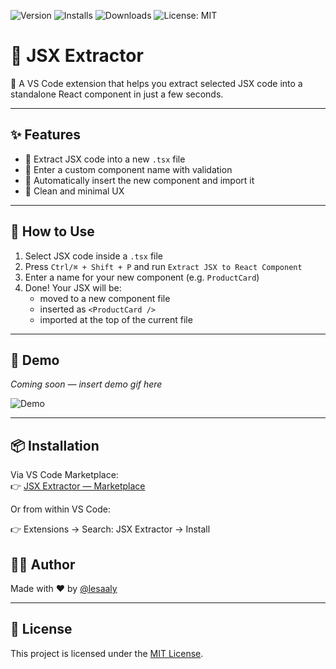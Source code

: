 ![Version](https://vsmarketplacebadge.apphb.com/version/lesaaly.jsx-extractor.svg)
![Installs](https://vsmarketplacebadge.apphb.com/installs/lesaaly.jsx-extractor.svg)
![Downloads](https://vsmarketplacebadge.apphb.com/downloads/lesaaly.jsx-extractor.svg)
![License: MIT](https://img.shields.io/badge/license-MIT-green.svg)

# 🚀 JSX Extractor

🧩 A VS Code extension that helps you extract selected JSX code into a standalone React component in just a few seconds.

---

## ✨ Features

- 🔹 Extract JSX code into a new `.tsx` file
- 🔹 Enter a custom component name with validation
- 🔹 Automatically insert the new component and import it
- 🔹 Clean and minimal UX

---

## 🎯 How to Use

1. Select JSX code inside a `.tsx` file
2. Press `Ctrl/⌘ + Shift + P` and run `Extract JSX to React Component`
3. Enter a name for your new component (e.g. `ProductCard`)
4. Done! Your JSX will be:
   - moved to a new component file
   - inserted as `<ProductCard />`
   - imported at the top of the current file

---

## 🎥 Demo

_Coming soon — insert demo gif here_

![Demo](demo.gif)

---

## 📦 Installation

Via VS Code Marketplace:  
👉 [JSX Extractor — Marketplace](https://marketplace.visualstudio.com/items?itemName=lesaaly.jsx-extractor)

Or from within VS Code:

👉 Extensions → Search: JSX Extractor → Install

## 👩‍💻 Author

Made with ❤️ by [@lesaaly](https://github.com/lesaaly)

---

## 📄 License

This project is licensed under the [MIT License](./LICENSE).
